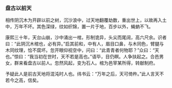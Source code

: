 <script type="text/javascript">
    var head = document.getElementsByTagName('head')[0];
    cssURL = '/public/article_1.css';
    linkTag = document.createElement('link');
    linkTag.href = cssURL;
    linkTag.setAttribute('type','text/css');
    linkTag.setAttribute('rel','stylesheet');
    head.appendChild(linkTag);
</script>
### 盘古以前天

相传阴沉木为开辟以前之树，沉沙浪中，过天地翻覆劫数，重出世上，以故再入土中，万年不坏。其色深绿，纹如织锦，置一片于地，百步以外，蝇蚋不飞。

康熙三十年，天台山崩，沙中涌出一棺，形制诡异，头尖而尾阔，高六尺余。识者曰：“此阴沉木棺也，必有异。”启其前和，中有人，眉目口鼻，与木同色，臂腿与木同纹理，恰不腐坏。忽开眼仰视空中，问曰：“此青青者何物耶？”众曰：“天也。”惊曰：“我当初在世时，天不若是高也。”语毕，目仍瞑。人争扶起之。合邑男女，群来看盘古以前人。忽然风起，变为石人。棺为邑宰某所得，转献制府。

予疑此人是前古天地将混沌时人也。纬书云：“万年之后，天可倚杵。”此人言天不若今之高，信矣。

